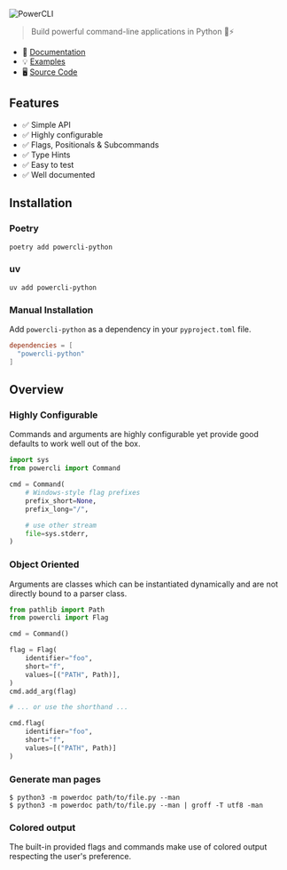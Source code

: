 ![PowerCLI](./assets/logo.svg)

> Build powerful command-line applications in Python 🐍⚡

- 📖 [Documentation](https://phoenixr-codes.github.io/powercli)
- 💡 [Examples](https://github.com/phoenixr-codes/powercli/tree/stable/examples)
- 🖥️ [Source Code](https://github.com/phoenixr-codes/powercli)

## Features

- ✅ Simple API
- ✅ Highly configurable
- ✅ Flags, Positionals & Subcommands
- ✅ Type Hints
- ✅ Easy to test
- ✅ Well documented

## Installation

### Poetry

```console
poetry add powercli-python
```

### uv

```console
uv add powercli-python
```

### Manual Installation

Add `powercli-python` as a dependency in your `pyproject.toml` file.

```toml
dependencies = [
  "powercli-python"
]
```

## Overview

### Highly Configurable

Commands and arguments are highly configurable yet provide good defaults to work
well out of the box.

```python
import sys
from powercli import Command

cmd = Command(
    # Windows-style flag prefixes
    prefix_short=None,
    prefix_long="/",

    # use other stream
    file=sys.stderr,
)
```

### Object Oriented

Arguments are classes which can be instantiated dynamically and are not directly
bound to a parser class.

```python
from pathlib import Path
from powercli import Flag

cmd = Command()

flag = Flag(
    identifier="foo",
    short="f",
    values=[("PATH", Path)],
)
cmd.add_arg(flag)

# ... or use the shorthand ...

cmd.flag(
    identifier="foo",
    short="f",
    values=[("PATH", Path)]
)
```

### Generate man pages

```console
$ python3 -m powerdoc path/to/file.py --man
$ python3 -m powerdoc path/to/file.py --man | groff -T utf8 -man
```

### Colored output

The built-in provided flags and commands make use of colored output respecting
the user's preference.
